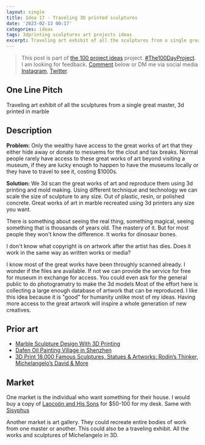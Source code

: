 ```yaml
---
layout: single
title: Idea 17 - Traveling 3D printed sculptures
date: '2023-02-13 00:17'
categories: ideas
tags: 3dprinting sculptures art projects ideas
excerpt: Traveling art exhibit of all the sculptures from a single great master 3d printed in marble
---
```


> This post is part of [the 100 project ideas](https://blog.abluestar.com/projects/2023-100-ideas/) project. [#The100DayProject](https://www.the100dayproject.org/). I am looking for feedback. <a href='#utterances-comments'>Comment</a> below or DM me via social media <a href="https://instagram.com/funvill" rel="nofollow noopener noreferrer"><i class="fab fa-fw fa-instagram" aria-hidden="true"></i><span class="label">Instagram</span></a>, <a href="https://twitter.com/funvill" rel="nofollow noopener noreferrer"><i class="fab fa-fw fa-twitter" aria-hidden="true"></i><span class="label">Twitter</span></a>.

## One Line Pitch

Traveling art exhibit of all the sculptures from a single great master, 3d printed in marble

## Description

**Problem:** Only the wealthy have access to the great works of art that they either hide away or donate to mesuems for the clout and tax breaks. Normal people rarely have access to these great works of art beyond visiting a museum, if they are lucky enough to happen to have the museums locally or they have to travel to see it, costing $1000s.

**Solution:** We 3d scan the great works of art and reproduce them using 3d printing and mold making. Using different technique and technology we can scale the size of sculpture to any size. Out of plastic, resin, or polished concrete. Great works of art in marble recreated using 3d printers any size you want.

There is something about seeing the real thing, something magical, seeing something that is thousands of years old. The mastery of it. But for most people they won't know the difference. It works for dinosaur bones.

I don't know what copyright is on artwork after the artist has dies. Does it work in the same way as written works or media?

I know most of the great works have been throughly scanned already. I wonder if the files are available. If not we can provide the service for free for museum in exchange for access. You could even ask for the general public to do photogramatry to make the 3d models Most of the effort here is collecting a large enough database of artwork that can be reproduced. I like this idea because it is "good" for humanity unlike most of my ideas. Having more access to the great artwork will inspire a whole generation of new creatives.

## Prior art

- [Marble Sculpture Design With 3D Printing](https://marblising.com/marble-sculpture-design-with-3d-printing/)
- [Dafen Oil Painting Village in Shenzhen](https://www.chinahighlights.com/shenzhen/attraction/dafen-oil-painting-village.htm)
- [3D Print 18,000 Famous Sculptures, Statues & Artworks: Rodin’s Thinker, Michelangelo’s David & More](https://www.openculture.com/2021/04/3d-print-18000-famous-sculptures-statues-artworks-rodins-thinker-michelangelos-david-more.html)

## Market

One market is the individual who want something for their house. I would buy a copy of [Laocoön and His Sons](https://twitter.com/culturaltutor/status/1624624879684227072?t=VxWprEyBsh6YJNrKZkCB2w&s=19) for $50-100 for my desk. Same with [Sisyphus](https://en.wikipedia.org/wiki/Sisyphus)

Another market is art gallery. They could recreate entire bodies of work from one master or another. This could also be a traveling exhibit. All the works and sculptures of Michelangelo in 3D.